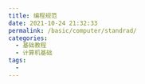 ```yaml
---
title: 编程规范
date: 2021-10-24 21:32:33
permalink: /basic/computer/standrad/
categories: 
  - 基础教程
  - 计算机基础
tags:
  - 
---
```


